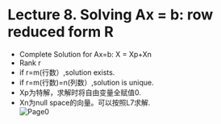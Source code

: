 # Lecture 8. Solving Ax = b: row reduced form R
* Complete Solution for Ax=b: X = Xp+Xn 
* Rank r
* if r=m(行数）,solution exists.
* if r=m(行数)=n(列数）,solution is unique.  
* Xp为特解，求解时将自由变量全赋值0.  
* Xn为null space的向量。可以按照L7求解.  
![Page0](https://github.com/zhukuixi/RainyNight/blob/master/LinearAlgebra/Images/L8_1.jpg)  
